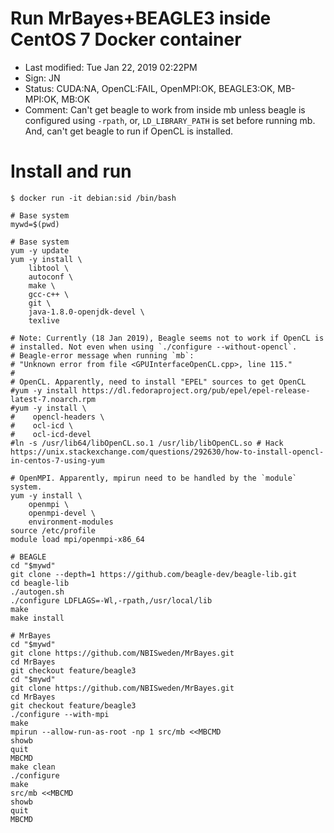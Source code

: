 # Run MrBayes+BEAGLE3 inside CentOS 7 Docker container

- Last modified: Tue Jan 22, 2019  02:22PM
- Sign: JN
- Status: CUDA:NA, OpenCL:FAIL, OpenMPI:OK, BEAGLE3:OK, MB-MPI:OK, MB:OK
- Comment: Can't get beagle to work from inside mb unless beagle is configured using `-rpath`, or, `LD_LIBRARY_PATH` is set before running mb. And, can't get beagle to run if OpenCL is installed.

# Install and run

    $ docker run -it debian:sid /bin/bash

    # Base system
    mywd=$(pwd)

    # Base system
    yum -y update
    yum -y install \
        libtool \
        autoconf \
        make \
        gcc-c++ \
        git \
        java-1.8.0-openjdk-devel \
        texlive

    # Note: Currently (18 Jan 2019), Beagle seems not to work if OpenCL is
    # installed. Not even when using `./configure --without-opencl`.
    # Beagle-error message when running `mb`:
    # "Unknown error from file <GPUInterfaceOpenCL.cpp>, line 115."
    #
    # OpenCL. Apparently, need to install "EPEL" sources to get OpenCL
    #yum -y install https://dl.fedoraproject.org/pub/epel/epel-release-latest-7.noarch.rpm
    #yum -y install \
    #    opencl-headers \
    #    ocl-icd \
    #    ocl-icd-devel
    #ln -s /usr/lib64/libOpenCL.so.1 /usr/lib/libOpenCL.so # Hack https://unix.stackexchange.com/questions/292630/how-to-install-opencl-in-centos-7-using-yum

    # OpenMPI. Apparently, mpirun need to be handled by the `module` system.
    yum -y install \
        openmpi \
        openmpi-devel \
        environment-modules
    source /etc/profile
    module load mpi/openmpi-x86_64

    # BEAGLE
    cd "$mywd"
    git clone --depth=1 https://github.com/beagle-dev/beagle-lib.git
    cd beagle-lib
    ./autogen.sh
    ./configure LDFLAGS=-Wl,-rpath,/usr/local/lib
    make
    make install

    # MrBayes
    cd "$mywd"
    git clone https://github.com/NBISweden/MrBayes.git
    cd MrBayes
    git checkout feature/beagle3
    cd "$mywd"
    git clone https://github.com/NBISweden/MrBayes.git
    cd MrBayes
    git checkout feature/beagle3
    ./configure --with-mpi
    make
    mpirun --allow-run-as-root -np 1 src/mb <<MBCMD
    showb
    quit
    MBCMD
    make clean
    ./configure
    make
    src/mb <<MBCMD
    showb
    quit
    MBCMD

